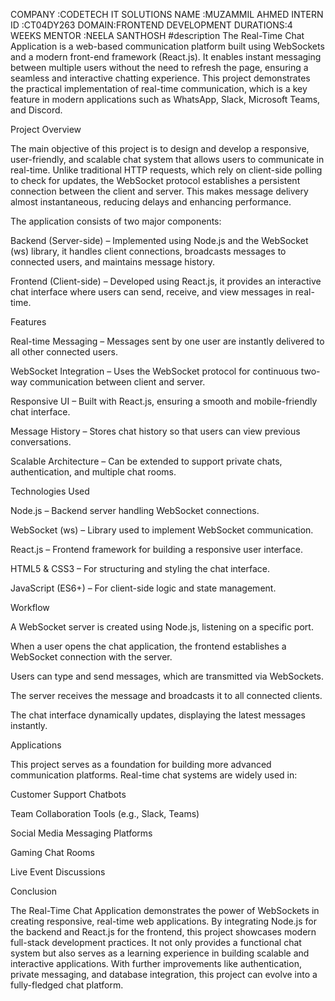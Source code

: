 COMPANY :CODETECH IT SOLUTIONS
NAME :MUZAMMIL AHMED
INTERN ID :CT04DY263
DOMAIN:FRONTEND  DEVELOPMENT
DURATIONS:4 WEEKS
MENTOR :NEELA SANTHOSH
#description
The Real-Time Chat Application is a web-based communication platform built using WebSockets and a modern front-end framework (React.js). It enables instant messaging between multiple users without the need to refresh the page, ensuring a seamless and interactive chatting experience. This project demonstrates the practical implementation of real-time communication, which is a key feature in modern applications such as WhatsApp, Slack, Microsoft Teams, and Discord.

Project Overview

The main objective of this project is to design and develop a responsive, user-friendly, and scalable chat system that allows users to communicate in real-time. Unlike traditional HTTP requests, which rely on client-side polling to check for updates, the WebSocket protocol establishes a persistent connection between the client and server. This makes message delivery almost instantaneous, reducing delays and enhancing performance.

The application consists of two major components:

Backend (Server-side) – Implemented using Node.js and the WebSocket (ws) library, it handles client connections, broadcasts messages to connected users, and maintains message history.

Frontend (Client-side) – Developed using React.js, it provides an interactive chat interface where users can send, receive, and view messages in real-time.

Features

Real-time Messaging – Messages sent by one user are instantly delivered to all other connected users.

WebSocket Integration – Uses the WebSocket protocol for continuous two-way communication between client and server.

Responsive UI – Built with React.js, ensuring a smooth and mobile-friendly chat interface.

Message History – Stores chat history so that users can view previous conversations.

Scalable Architecture – Can be extended to support private chats, authentication, and multiple chat rooms.

Technologies Used

Node.js – Backend server handling WebSocket connections.

WebSocket (ws) – Library used to implement WebSocket communication.

React.js – Frontend framework for building a responsive user interface.

HTML5 & CSS3 – For structuring and styling the chat interface.

JavaScript (ES6+) – For client-side logic and state management.

Workflow

A WebSocket server is created using Node.js, listening on a specific port.

When a user opens the chat application, the frontend establishes a WebSocket connection with the server.

Users can type and send messages, which are transmitted via WebSockets.

The server receives the message and broadcasts it to all connected clients.

The chat interface dynamically updates, displaying the latest messages instantly.

Applications

This project serves as a foundation for building more advanced communication platforms. Real-time chat systems are widely used in:

Customer Support Chatbots

Team Collaboration Tools (e.g., Slack, Teams)

Social Media Messaging Platforms

Gaming Chat Rooms

Live Event Discussions

Conclusion

The Real-Time Chat Application demonstrates the power of WebSockets in creating responsive, real-time web applications. By integrating Node.js for the backend and React.js for the frontend, this project showcases modern full-stack development practices. It not only provides a functional chat system but also serves as a learning experience in building scalable and interactive applications. With further improvements like authentication, private messaging, and database integration, this project can evolve into a fully-fledged chat platform.
